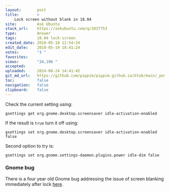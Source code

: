 ```yaml
---
layout:       post
title:        >
    Lock screen without blank in 18.04
site:         Ask Ubuntu
stack_url:    https://askubuntu.com/q/1037753
type:         Answer
tags:         18.04 lock-screen
created_date: 2018-05-18 12:54:24
edit_date:    2018-05-19 18:41:24
votes:        "3 "
favorites:    
views:        "24,196 "
accepted:     
uploaded:     2024-08-24 14:41:42
git_md_url:   https://github.com/pippim/pippim.github.io/blob/main/_posts/2018/2018-05-18-Lock-screen-without-blank-in-18.04.md
toc:          false
navigation:   false
clipboard:    false
---
```


Check the current setting using:

``` 
gsettings get org.gnome.desktop.screensaver idle-activation-enabled
```

If the result is `true` turn it off using:

``` 
gsettings set org.gnome.desktop.screensaver idle-activation-enabled false
```

Second option to try is:

``` 
gsettings set org.gnome.settings-daemon.plugins.power idle-dim false
```

### Gnome bug

There is a four year old Gnome bug addressing the issue of screen blanking immediately after lock [here](https://bugzilla.gnome.org/show_bug.cgi?id=773645).
